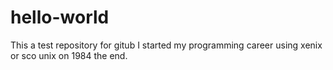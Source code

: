 # hello-world
This a test repository for gitub
I started my programming career using xenix or sco unix on 1984
the end.
